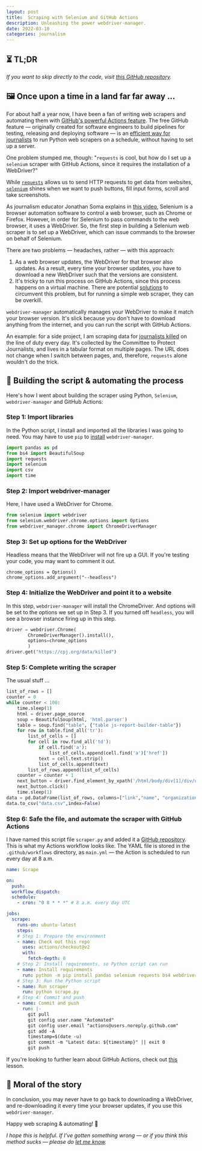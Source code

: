 ```yaml
---
layout: post
title:  Scraping with Selenium and GitHub Actions
description: Unleashing the power webdriver-manager.
date: 2022-03-10
categories: journalism
---
```


## ⏳ TL;DR

*If you want to skip directly to the code, visit [this GitHub repository](https://github.com/aadittambe/selenium-scraper).*

## 🖼 Once upon a time in a land far far away ... 

For about half a year now, I have been a fan of writing web scrapers and automating them with [GitHub's powerful Actions feature](https://github.com/features/actions). The free GitHub feature — originally created for software engineers to build pipelines for testing, releasing and deploying software — is an [efficient way for journalists](https://palewi.re/docs/first-github-scraper/) to run Python web scrapers on a schedule, without having to set up a server.

One problem stumped me, though: "`requests` is cool, but how do I set up a `selenium` scraper with GitHub Actions, since it requires the installation of a WebDriver?"

While [`requests`](https://docs.python-requests.org/en/latest/) allows us to send HTTP requests to get data from websites, [`selenium`](https://selenium-python.readthedocs.io/) shines when we want to push buttons, fill input forms, scroll and take screenshots. 

As journalism educator Jonathan Soma explains in [this video](https://www.youtube.com/watch?v=mAwL_0N1W9E&t), Selenium is a browser automation software to control a web browser, such as Chrome or Firefox. However, in order for Selenium to pass commands to the web browser, it uses a WebDriver. So, the first step in building a Selenium web scraper is to set up a WebDriver, which can issue commands to the browser on behalf of Selenium.

There are two problems — headaches, rather — with this approach: 
1. As a web browser updates, the WebDriver for that browser also updates. As a result, every time your browser updates, you have to download a new WebDriver such that the versions are consistent. 
1. It's tricky to run this process on GitHub Actions, since this process happens on a virtual machine. There are potential [solutions](https://www.blazemeter.com/blog/automated-testing-selenium-github-actions) to circumvent this problem, but for running a simple web scraper, they can be overkill.

`webdriver-manager` automatically manages your WebDriver to make it match your browser version. It's slick because you don't have to download anything from the internet, and you can run the script with GitHub Actions.

An example: for a side project, I am scraping data for [journalists killed](https://cpj.org/data/killed/?status=Killed&motiveConfirmed%5B%5D=Confirmed&type%5B%5D=Journalist&start_year=1992&end_year=2022&group_by=year) on the line of duty every day. It's collected by the Committee to Protect Journalists, and lives in a tabular format on multiple pages. The URL does not change when I switch between pages, and, therefore, `requests` alone wouldn't do the trick. 

## 💪 Building the script & automating the process

Here's how I went about building the scraper using Python, `Selenium`, `webdriver-manager` and GitHub Actions:

### Step 1: Import libraries 
In the Python script, I install and imported all the libraries I was going to need. You may have to use `pip` to [install](https://pypi.org/project/webdriver-manager/) `webdriver-manager`.

```python
import pandas as pd
from bs4 import BeautifulSoup
import requests
import selenium
import csv
import time
```

### Step 2: Import webdriver-manager

Here, I have used a WebDriver for Chrome.
```python
from selenium import webdriver
from selenium.webdriver.chrome.options import Options
from webdriver_manager.chrome import ChromeDriverManager
```

### Step 3: Set up options for the WebDriver

Headless means that the WebDriver will not fire up a GUI. If you're testing your code, you may want to comment it out.
```
chrome_options = Options()
chrome_options.add_argument("--headless")
```

### Step 4: Initialize the WebDriver and point it to a website

In this step, `webdriver-manager` will install the ChromeDriver. And options will be set to the options we set up in Step 3. If you turned off `headless`, you will see a browser instance firing up in this step.
```python
driver = webdriver.Chrome(
        ChromeDriverManager().install(),
        options=chrome_options
        )
driver.get("https://cpj.org/data/killed")
```

### Step 5: Complete writing the scraper

The usual stuff ...

```python
list_of_rows = []
counter = 0
while counter < 100:
    time.sleep(1)
    html = driver.page_source
    soup = BeautifulSoup(html, 'html.parser')
    table = soup.find("table", {"table js-report-builder-table"})
    for row in table.find_all('tr'):
        list_of_cells = []
        for cell in row.find_all('td'):
            if cell.find('a'):
                list_of_cells.append(cell.find('a')['href'])
            text = cell.text.strip()
            list_of_cells.append(text)
        list_of_rows.append(list_of_cells)
    counter = counter + 1
    next_button = driver.find_element_by_xpath('/html/body/div[1]/div/div/div[2]/div/div[1]/div/nav/ul/li[8]/a')
    next_button.click()
    time.sleep(1)
data = pd.DataFrame(list_of_rows, columns=["link","name", "organization", "date", "location","killed","type_of_death", ""]).dropna()
data.to_csv("data.csv",index=False)
```

### Step 6: Safe the file, and automate the scraper with GitHub Actions

I have named this script file `scraper.py` and added it a [GitHub repository](https://github.com/aadittambe/selenium-scraper). This is what my Actions workflow looks like. The YAML file is stored in the `.github/workflows` directory, as `main.yml` — the Action is scheduled to run every day at 8 a.m. 

```yaml
name: Scrape

on:
  push:
  workflow_dispatch:
  schedule:
    - cron: "0 8 * * *" # 8 a.m. every day UTC

jobs:
  scrape:
    runs-on: ubuntu-latest
    steps:
    # Step 1: Prepare the environment
    - name: Check out this repo
      uses: actions/checkout@v2
      with:
        fetch-depth: 0
    # Step 2: Install requirements, so Python script can run
    - name: Install requirements
      run: python -m pip install pandas selenium requests bs4 webdriver-manager
    # Step 3: Run the Python script    
    - name: Run scraper
      run: python scrape.py     
    # Step 4: Commit and push
    - name: Commit and push
      run: |-
        git pull
        git config user.name "Automated"
        git config user.email "actions@users.noreply.github.com"
        git add -A
        timestamp=$(date -u)
        git commit -m "Latest data: ${timestamp}" || exit 0
        git push
```

If you're looking to further learn about GitHub Actions, check out [this](https://palewi.re/docs/first-github-scraper/index.html) lesson.

## 🧐 Moral of the story

In conclusion, you may never have to go back to downloading a WebDriver, and re-downloading it every time your browser updates, if you use this `webdriver-manager`.

Happy web scraping & automating! 🤖

*I hope this is helpful. If I've gotten something wrong — or if you think this method sucks — please do [let me know](mailto:aadit.tambe@gmail.com).*

